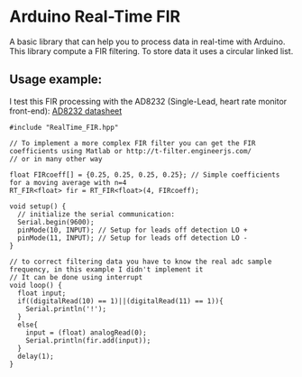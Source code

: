 # Arduino Real-Time FIR
A basic library that can help you to process data in real-time with Arduino. This library compute a FIR filtering. To store data it uses a circular linked list.
## Usage example: 
I test this FIR processing with the AD8232 (Single-Lead, heart rate monitor front-end): [AD8232 datasheet](https://www.analog.com/media/en/technical-documentation/data-sheets/ad8232.pdf)

```
#include "RealTime_FIR.hpp"

// To implement a more complex FIR filter you can get the FIR coefficients using Matlab or http://t-filter.engineerjs.com/
// or in many other way

float FIRcoeff[] = {0.25, 0.25, 0.25, 0.25}; // Simple coefficients for a moving average with n=4
RT_FIR<float> fir = RT_FIR<float>(4, FIRcoeff);

void setup() {
  // initialize the serial communication:
  Serial.begin(9600);
  pinMode(10, INPUT); // Setup for leads off detection LO +
  pinMode(11, INPUT); // Setup for leads off detection LO -
}

// to correct filtering data you have to know the real adc sample frequency, in this example I didn't implement it
// It can be done using interrupt
void loop() {
  float input;
  if((digitalRead(10) == 1)||(digitalRead(11) == 1)){
    Serial.println('!');
  }
  else{
    input = (float) analogRead(0);
    Serial.println(fir.add(input));
  }
  delay(1);
}
```
